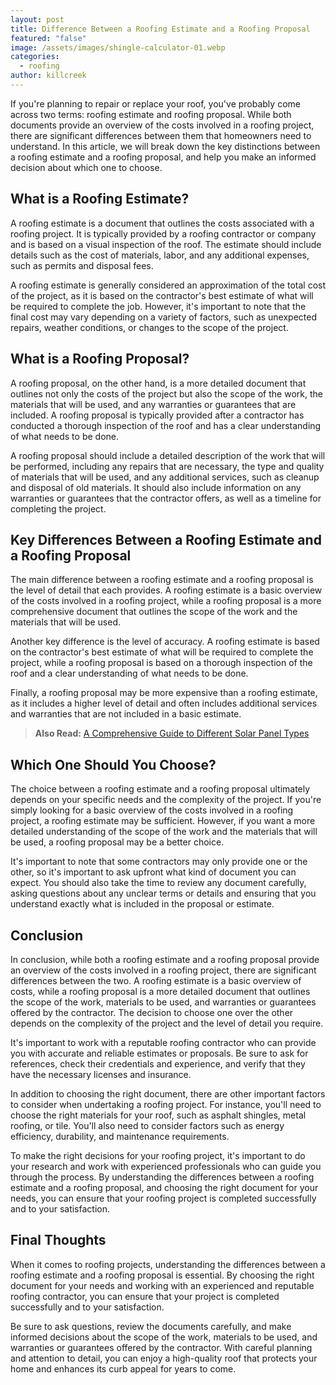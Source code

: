 ```yaml
---
layout: post
title: Difference Between a Roofing Estimate and a Roofing Proposal
featured: "false"
image: /assets/images/shingle-calculator-01.webp
categories:
  - roofing
author: killcreek
---
```


If you're planning to repair or replace your roof, you've probably come across two terms: roofing estimate and roofing proposal. While both documents provide an overview of the costs involved in a roofing project, there are significant differences between them that homeowners need to understand. In this article, we will break down the key distinctions between a roofing estimate and a roofing proposal, and help you make an informed decision about which one to choose.

## What is a Roofing Estimate?

A roofing estimate is a document that outlines the costs associated with a roofing project. It is typically provided by a roofing contractor or company and is based on a visual inspection of the roof. The estimate should include details such as the cost of materials, labor, and any additional expenses, such as permits and disposal fees.

A roofing estimate is generally considered an approximation of the total cost of the project, as it is based on the contractor's best estimate of what will be required to complete the job. However, it's important to note that the final cost may vary depending on a variety of factors, such as unexpected repairs, weather conditions, or changes to the scope of the project.

## What is a Roofing Proposal?

A roofing proposal, on the other hand, is a more detailed document that outlines not only the costs of the project but also the scope of the work, the materials that will be used, and any warranties or guarantees that are included. A roofing proposal is typically provided after a contractor has conducted a thorough inspection of the roof and has a clear understanding of what needs to be done.

A roofing proposal should include a detailed description of the work that will be performed, including any repairs that are necessary, the type and quality of materials that will be used, and any additional services, such as cleanup and disposal of old materials. It should also include information on any warranties or guarantees that the contractor offers, as well as a timeline for completing the project.

## Key Differences Between a Roofing Estimate and a Roofing Proposal

The main difference between a roofing estimate and a roofing proposal is the level of detail that each provides. A roofing estimate is a basic overview of the costs involved in a roofing project, while a roofing proposal is a more comprehensive document that outlines the scope of the work and the materials that will be used.

Another key difference is the level of accuracy. A roofing estimate is based on the contractor's best estimate of what will be required to complete the project, while a roofing proposal is based on a thorough inspection of the roof and a clear understanding of what needs to be done.

Finally, a roofing proposal may be more expensive than a roofing estimate, as it includes a higher level of detail and often includes additional services and warranties that are not included in a basic estimate.

> **A﻿lso Read:** [A Comprehensive Guide to Different Solar Panel Types](https://solarinstaller.me/a-comprehensive-guide-to-different-solar-panel-types/)

## Which One Should You Choose?

The choice between a roofing estimate and a roofing proposal ultimately depends on your specific needs and the complexity of the project. If you're simply looking for a basic overview of the costs involved in a roofing project, a roofing estimate may be sufficient. However, if you want a more detailed understanding of the scope of the work and the materials that will be used, a roofing proposal may be a better choice.

It's important to note that some contractors may only provide one or the other, so it's important to ask upfront what kind of document you can expect. You should also take the time to review any document carefully, asking questions about any unclear terms or details and ensuring that you understand exactly what is included in the proposal or estimate.

## Conclusion

In conclusion, while both a roofing estimate and a roofing proposal provide an overview of the costs involved in a roofing project, there are significant differences between the two. A roofing estimate is a basic overview of costs, while a roofing proposal is a more detailed document that outlines the scope of the work, materials to be used, and warranties or guarantees offered by the contractor. The decision to choose one over the other depends on the complexity of the project and the level of detail you require.

It's important to work with a reputable roofing contractor who can provide you with accurate and reliable estimates or proposals. Be sure to ask for references, check their credentials and experience, and verify that they have the necessary licenses and insurance.

In addition to choosing the right document, there are other important factors to consider when undertaking a roofing project. For instance, you'll need to choose the right materials for your roof, such as asphalt shingles, metal roofing, or tile. You'll also need to consider factors such as energy efficiency, durability, and maintenance requirements.

To make the right decisions for your roofing project, it's important to do your research and work with experienced professionals who can guide you through the process. By understanding the differences between a roofing estimate and a roofing proposal, and choosing the right document for your needs, you can ensure that your roofing project is completed successfully and to your satisfaction.

## Final Thoughts

When it comes to roofing projects, understanding the differences between a roofing estimate and a roofing proposal is essential. By choosing the right document for your needs and working with an experienced and reputable roofing contractor, you can ensure that your project is completed successfully and to your satisfaction.

Be sure to ask questions, review the documents carefully, and make informed decisions about the scope of the work, materials to be used, and warranties or guarantees offered by the contractor. With careful planning and attention to detail, you can enjoy a high-quality roof that protects your home and enhances its curb appeal for years to come.
